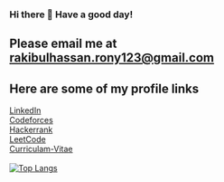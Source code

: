 ### Hi there 👋 Have a good day!

<!--
**Rony-dot/Rony-dot** is a ✨ _special_ ✨ repository because its `README.md` (this file) appears on your GitHub profile.

Here are some ideas to get you started:

- 🔭 I’m currently working on ...
- 🌱 I’m currently learning ...
- 👯 I’m looking to collaborate on ...
- 🤔 I’m looking for help with ...
- 💬 Ask me about ...
- 📫 How to reach me: ...
- 😄 Pronouns: ...
- ⚡ Fun fact: ...
-->

## Please email me at rakibulhassan.rony123@gmail.com 
## Here are some of my profile links
[LinkedIn](https://www.linkedin.com/in/r-hassan-rony-962760163/) <br>
[Codeforces](https://codeforces.com/profile/R_Hassan_Rony) <br>
[Hackerrank](https://www.hackerrank.com/rakibulhassan_r1) <br>
[LeetCode](https://leetcode.com/R_Hassan_Rony/) <br>
[Curriculam-Vitae](https://rony-dot.github.io/resume/) <br> <br>
[![Top Langs](https://github-readme-stats.vercel.app/api/top-langs/?username=Rony-dot&layout=compact)](https://github.com/Rony-dot/github-readme-stats)



